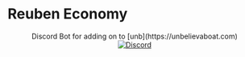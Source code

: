 # Reuben Economy
<div align="center"> 
Discord Bot for adding on to  [unb](https://unbelievaboat.com)

<br>
    <a href="https://discord.gg/sBFWp6ZfMb">
    <img src="https://img.shields.io/discord/718450019899801702?color=%235865f2&label=Discord&logo=Discord&style=for-the-badge" alt="Discord">
    </a>
<br>

